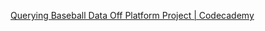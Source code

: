 [Querying Baseball Data Off Platform Project | Codecademy](https://www.codecademy.com/paths/computer-science/tracks/cspath-databases/modules/cspath-querying-baseball-data-off-platform-project/informationals/off-platform-project-baseball-through-the-years)

